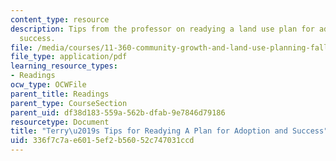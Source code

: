 ```yaml
---
content_type: resource
description: Tips from the professor on readying a land use plan for adoption and
  success.
file: /media/courses/11-360-community-growth-and-land-use-planning-fall-2010/336f7c7ae6015ef2b56052c747031ccd_MIT11_360F10_terrystips.pdf
file_type: application/pdf
learning_resource_types:
- Readings
ocw_type: OCWFile
parent_title: Readings
parent_type: CourseSection
parent_uid: df38d183-559a-562b-dfab-9e7846d79186
resourcetype: Document
title: "Terry\u2019s Tips for Readying A Plan for Adoption and Success"
uid: 336f7c7a-e601-5ef2-b560-52c747031ccd
---
```

